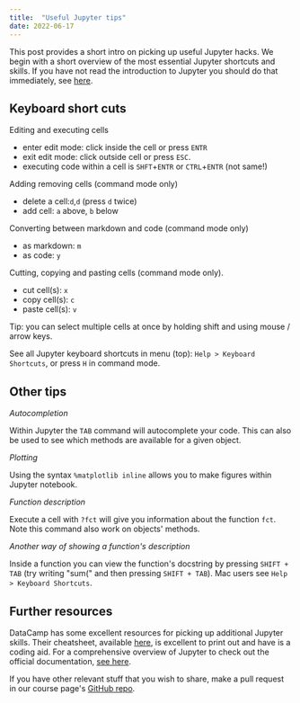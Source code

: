 ```yaml
---
title:  "Useful Jupyter tips"
date: 2022-06-17
---
```


This post provides a short intro on picking up useful Jupyter hacks. We begin with a short overview of the most essential Jupyter shortcuts and skills. If you have not read the introduction to Jupyter you should do that immediately, see [here](https://www.datacamp.com/community/tutorials/tutorial-jupyter-notebook).

## Keyboard short cuts

Editing and executing cells
- enter edit mode: click inside the cell or press `ENTR`
- exit edit mode: click outside cell or press `ESC`.
- executing code within a cell is `SHFT`+`ENTR` or `CTRL`+`ENTR` (not same!)

Adding removing cells (command mode only)
- delete a cell:`d`,`d` (press `d` twice)
- add cell: `a` above, `b` below

Converting between markdown and code (command mode only)
- as markdown: `m`
- as code: `y`

Cutting, copying and pasting cells (command mode only).
- cut cell(s): `x`
- copy cell(s): `c`
- paste cell(s): `v`


Tip: you can select multiple cells at once by holding shift and using mouse / arrow keys.

See all Jupyter keyboard shortcuts in menu (top): `Help > Keyboard Shortcuts`, or press `H` in command mode.

## Other tips

*Autocompletion*

Within Jupyter the `TAB` command will autocomplete your code. This can also be used to see which methods are available for a given object.

*Plotting*

Using the syntax `%matplotlib inline` allows you to make figures within Jupyter notebook.

*Function description*

Execute a cell with `?fct` will give you information about the function `fct`. Note this command also work on objects' methods.

*Another way of showing a function's description*

Inside a function you can view the function's docstring by pressing `SHIFT + TAB` (try writing "sum(" and then pressing `SHIFT + TAB`). Mac users see  `Help > Keyboard Shortcuts`. 

## Further resources

DataCamp has some excellent resources for picking up additional Jupyter skills. Their cheatsheet, available [here](
https://www.datacamp.com/community/blog/jupyter-notebook-cheat-sheet), is excellent to print out and have is a coding aid. For a comprehensive overview of Jupyter to check out the official documentation, [see here](http://jupyter.readthedocs.io/en/latest/).

If you have other relevant stuff that you wish to share, make a pull request in our course page's [GitHub repo](https://github.com/isdsucph/isds2022).

